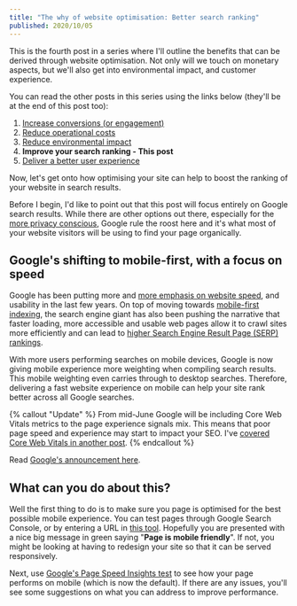 ```yaml
---
title: "The why of website optimisation: Better search ranking"
published: 2020/10/05
---
```


This is the fourth post in a series where I'll outline the benefits that can be derived through website optimisation. Not only will we touch on monetary aspects, but we'll also get into environmental impact, and customer experience.

You can read the other posts in this series using the links below (they'll be at the end of this post too):

1. [Increase conversions (or engagement)](https://www.fershad.com/blog/posts/website-optimisation-increase-conversions-engagement/)​
2. [Reduce operational costs​](https://www.fershad.com/blog/posts/website-optimisation-reduce-operational-costs)​
3. [Reduce environmental impact​](https://www.fershad.com/blog/posts/website-optimisation-reduce-environmental-impact)
4. **Improve your search ranking​ - This post**
5. [Deliver a better user experience​](https://www.fershad.com/blog/posts/website-optimisation-better-user-experience)

Now, let's get onto how optimising your site can help to boost the ranking of your website in search results.

Before I begin, I'd like to point out that this post will focus entirely on Google search results. While there are other options out there, especially for the [more privacy conscious](https://duckduckgo.com/), Google rule the roost here and it's what most of your website visitors will be using to find your page organically.

## Google's shifting to mobile-first, with a focus on speed

Google has been putting more and [more emphasis on website speed](https://webmasters.googleblog.com/2018/01/using-page-speed-in-mobile-search.html), and usability in the last few years. On top of moving towards [mobile-first indexing](https://webmasters.googleblog.com/2020/07/prepare-for-mobile-first-indexing-with.html), the search engine giant has also been pushing the narrative that faster loading, more accessible and usable web pages allow it to crawl sites more efficiently and can lead to [higher Search Engine Result Page (SERP) rankings](https://webmasters.googleblog.com/2010/04/using-site-speed-in-web-search-ranking.html).

With more users performing searches on mobile devices, Google is now giving mobile experience more weighting when compiling search results. This mobile weighting even carries through to desktop searches. Therefore, delivering a fast website experience on mobile can help your site rank better across all Google searches.

{% callout "Update" %}
From mid-June Google will be including Core Web Vitals metrics to the page experience signals mix. This means that poor page speed and experience may start to impact your SEO. I've [covered Core Web Vitals in another post](https://fershad.com/writing/core-web-vitals-google-search/).
{% endcallout %}

Read [Google's announcement here](https://developers.google.com/search/blog/2021/04/more-details-page-experience).

## What can you do about this?

Well the first thing to do is to make sure you page is optimised for the best possible mobile experience. You can test pages through Google Search Console, or by entering a URL in [this tool](https://search.google.com/test/mobile-friendly). Hopefully you are presented with a nice big message in green saying "**Page is mobile friendly**". If not, you might be looking at having to redesign your site so that it can be served responsively.

Next, use [Google's Page Speed Insights test](https://developers.google.com/speed/pagespeed/insights/) to see how your page performs on mobile (which is now the default). If there are any issues, you'll see some suggestions on what you can address to improve performance.
